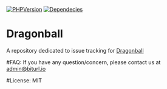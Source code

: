 [![PHPVersion](https://img.shields.io/badge/php-v7.0.11-brightgreen.svg)](https://dragonball.biturl.io)
[![Dependecies](https://img.shields.io/badge/dependecies-up--to--date-blue.svg)](https://dragonball.biturl.io)
# Dragonball
A repository dedicated to issue tracking for [Dragonball](https://dragonball.biturl.io "Dragonball")

#FAQ:
  If you have any question/concern, please contact us at admin@biturl.io
  
#License:
  MIT
